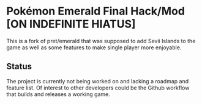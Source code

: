 # Pokémon Emerald Final Hack/Mod [ON INDEFINITE HIATUS]

This is a fork of pret/emerald that was supposed to add Sevii Islands to the game as well as some features to make single player more enjoyable.

## Status
The project is currently not being worked on and lacking a roadmap and feature list. 
Of interest to other developers could be the Github workflow that builds and releases a working game.

